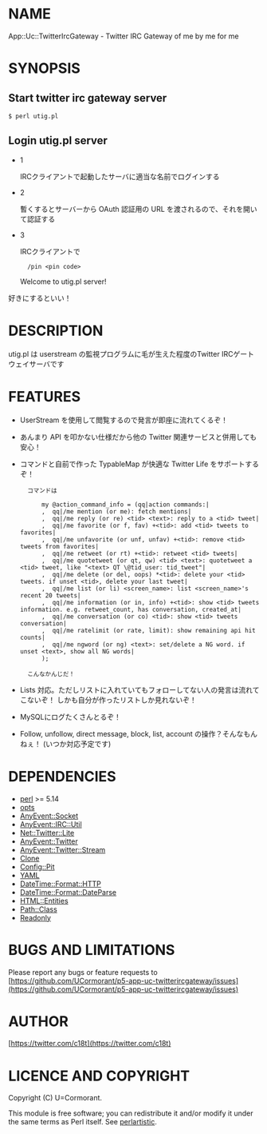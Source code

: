# NAME

App::Uc::TwitterIrcGateway - Twitter IRC Gateway of me by me for me

# SYNOPSIS

## Start twitter irc gateway server

    $ perl utig.pl

## Login utig.pl server

- 1

    IRCクライアントで起動したサーバに適当な名前でログインする

- 2

    暫くするとサーバーから OAuth 認証用の URL を渡されるので、それを開いて認証する

- 3

    IRCクライアントで

        /pin <pin code>

    Welcome to utig.pl server!

好きにするといい！

# DESCRIPTION

utig.pl は userstream の監視プログラムに毛が生えた程度のTwitter IRCゲートウェイサーバです

# FEATURES

- UserStream を使用して閲覧するので発言が即座に流れてくるぞ！
- あんまり API を叩かない仕様だから他の Twitter 関連サービスと併用しても安心！
- コマンドと自前で作った TypableMap が快適な Twitter Life をサポートするぞ！

        コマンドは

            my @action_command_info = (qq|action commands:|
            ,  qq|/me mention (or me): fetch mentions|
            ,  qq|/me reply (or re) <tid> <text>: reply to a <tid> tweet|
            ,  qq|/me favorite (or f, fav) +<tid>: add <tid> tweets to favorites|
            ,  qq|/me unfavorite (or unf, unfav) +<tid>: remove <tid> tweets from favorites|
            ,  qq|/me retweet (or rt) +<tid>: retweet <tid> tweets|
            ,  qq|/me quotetweet (or qt, qw) <tid> <text>: quotetweet a <tid> tweet, like "<text> QT \@tid_user: tid_tweet"|
            ,  qq|/me delete (or del, oops) *<tid>: delete your <tid> tweets. if unset <tid>, delete your last tweet|
            ,  qq|/me list (or li) <screen_name>: list <screen_name>'s recent 20 tweets|
            ,  qq|/me information (or in, info) +<tid>: show <tid> tweets information. e.g. retweet_count, has conversation, created_at|
            ,  qq|/me conversation (or co) <tid>: show <tid> tweets conversation|
            ,  qq|/me ratelimit (or rate, limit): show remaining api hit counts|
            ,  qq|/me ngword (or ng) <text>: set/delete a NG word. if unset <text>, show all NG words|
            );

        こんなかんじだ！
- Lists 対応。ただしリストに入れていてもフォローしてない人の発言は流れてこないぞ！
しかも自分が作ったリストしか見れないぞ！
- MySQLにログたくさんとるぞ！
- Follow, unfollow, direct message, block, list, account の操作？そんなもんねぇ！
(いつか対応予定です)

# DEPENDENCIES

- [perl](http://search.cpan.org/perldoc?perl) >= 5.14
- [opts](http://search.cpan.org/perldoc?opts)
- [AnyEvent::Socket](http://search.cpan.org/perldoc?AnyEvent::Socket)
- [AnyEvent::IRC::Util](http://search.cpan.org/perldoc?AnyEvent::IRC::Util)
- [Net::Twitter::Lite](http://search.cpan.org/perldoc?Net::Twitter::Lite)
- [AnyEvent::Twitter](http://search.cpan.org/perldoc?AnyEvent::Twitter)
- [AnyEvent::Twitter::Stream](http://search.cpan.org/perldoc?AnyEvent::Twitter::Stream)
- [Clone](http://search.cpan.org/perldoc?Clone)
- [Config::Pit](http://search.cpan.org/perldoc?Config::Pit)
- [YAML](http://search.cpan.org/perldoc?YAML)
- [DateTime::Format::HTTP](http://search.cpan.org/perldoc?DateTime::Format::HTTP)
- [DateTime::Format::DateParse](http://search.cpan.org/perldoc?DateTime::Format::DateParse)
- [HTML::Entities](http://search.cpan.org/perldoc?HTML::Entities)
- [Path::Class](http://search.cpan.org/perldoc?Path::Class)
- [Readonly](http://search.cpan.org/perldoc?Readonly)

# BUGS AND LIMITATIONS

Please report any bugs or feature requests to
[https://github.com/UCormorant/p5-app-uc-twitterircgateway/issues](https://github.com/UCormorant/p5-app-uc-twitterircgateway/issues)

# AUTHOR

[https://twitter.com/c18t](https://twitter.com/c18t)

# LICENCE AND COPYRIGHT

Copyright (C) U=Cormorant.

This module is free software; you can redistribute it and/or
modify it under the same terms as Perl itself. See [perlartistic](http://search.cpan.org/perldoc?perlartistic).
